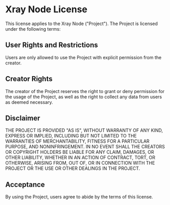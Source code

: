 # Xray Node License

This license applies to the Xray Node ("Project"). The Project is licensed under the following terms:

## User Rights and Restrictions

Users are only allowed to use the Project with explicit permission from the creator.

## Creator Rights

The creator of the Project reserves the right to grant or deny permission for the usage of the Project, as well as the right to collect any data from users as deemed necessary.

## Disclaimer

THE PROJECT IS PROVIDED "AS IS", WITHOUT WARRANTY OF ANY KIND, EXPRESS OR IMPLIED, INCLUDING BUT NOT LIMITED TO THE WARRANTIES OF MERCHANTABILITY, FITNESS FOR A PARTICULAR PURPOSE, AND NONINFRINGEMENT. IN NO EVENT SHALL THE CREATORS OR COPYRIGHT HOLDERS BE LIABLE FOR ANY CLAIM, DAMAGES, OR OTHER LIABILITY, WHETHER IN AN ACTION OF CONTRACT, TORT, OR OTHERWISE, ARISING FROM, OUT OF, OR IN CONNECTION WITH THE PROJECT OR THE USE OR OTHER DEALINGS IN THE PROJECT.

## Acceptance

By using the Project, users agree to abide by the terms of this license.
